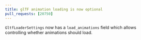 ```yaml
---
title: glTF animation loading is now optional
pull_requests: [20750]
---
```


`GltfLoaderSettings` now has a `load_animations` field which allows controlling whether animations should load.
